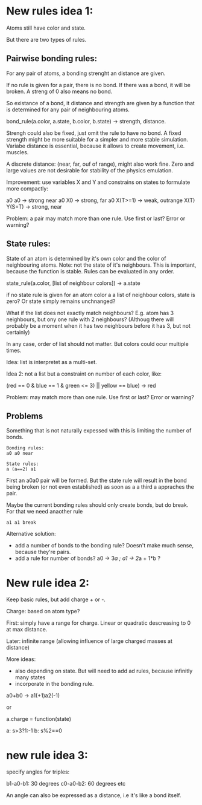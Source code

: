 

# New rules idea 1:

Atoms still have color and state.

But there are two types of rules. 

## Pairwise bonding rules:

For any pair of atoms, a bonding strenght an distance are given. 

If no rule is given for a pair, there is no bond. If there was a bond, it will be broken. 
A streng of 0 also means no bond.

So existance of a bond, it distance and strength are given by a function that is determined 
for any pair of neighbouring atoms.

bond_rule(a.color, a.state, b.color, b.state) -> strength, distance. 

Strengh could also be fixed, just omit the rule to have no bond. A fixed strength
might be more suitable for a simpler and more stable simulation. 
Variabe distance is essential, because it allows to create movement, i.e. muscles.

A discrete distance: (near, far, ouf of range), might also work fine. Zero and large values are not desirable for 
stability of the physics emulation. 

Improvement: use variables X and Y and constrains on states to formulate more compactly:

a0 a0 -> strong near
a0 X0 -> strong, far
a0 X(T>=1) -> weak, outrange
X(T) Y(S=T) -> strong, near

Problem: a pair may match more than one rule. Use first or last? Error or warning?

## State rules:

State of an atom is determined by it's own color and the color of neighbouring atoms. 
Note: not the state of it's neighbours. This is important, because the function is 
stable. Rules can be evaluated in any order. 

state_rule(a.color, [list of neighbour colors]) -> a.state

if no state rule is given for an atom color a a list of neighbour colors, state is zero?
Or state simply remains unchnanged?

What if the list does not exactly match neighbours? E.g. atom has 3 neighbours, 
but ony one rule with 2 neighbours? 
(Althoug there will probably be a moment when it has two neighbours before it has 3, but not certainly)

In any case, order of list should not matter. But colors could ocur multiple times. 

Idea: list is interpretet as a multi-set. 

Idea 2: not a list but a constraint on number of each color, like:

(red == 0 & blue == 1 & green <= 3) || yellow == blue) -> red

Problem: may match more than one rule. Use first or last? Error or warning?

## Problems

Something that is not naturally expessed with this is limiting the number of bonds. 

```  
Bonding rules:
a0 a0 near

State rules:
a (a==2) a1 
```

First an a0a0 pair will be formed. 
But the state rule will result in the bond being broken (or not even established) as soon as a a third a appraches the pair. 

Maybe the current bonding rules should only create bonds, but do break. For that we need anaother rule

```
a1 a1 break
```

Alternative solution: 
 - add a number of bonds to the bonding rule? Doesn't make much sense, because they're pairs.
 - add a rule for number of bonds? a0 -> 3*a ; a1 -> 2*a + 1*b ?




# New rule idea 2:

Keep basic rules, but add charge + or -.

Charge: based on atom type?

First: simply have a range for charge. Linear or quadratic descreasing to 0 at max distance.  

Later: infinite range (allowing influence of large charged masses at distance)

More ideas: 
 - also depending on state. But will need to add ad rules, because infinitly many states
 - incorporate in the bonding rule. 

a0+b0 -> a1(+1)a2(-1)

or 

a.charge = function(state)

a: s>3?1:-1
b: s%2==0

# new rule idea 3:

specify angles for triples:

b1-a0-b1: 30 degrees
c0-a0-b2: 60 degrees
etc


An angle can also be expressed as a distance, i.e it's like a bond itself.  















